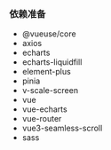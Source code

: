 ### 依赖准备

- @vueuse/core
- axios
- echarts
- echarts-liquidfill
- element-plus
- pinia
- v-scale-screen
- vue
- vue-echarts
- vue-router
- vue3-seamless-scroll
- sass
